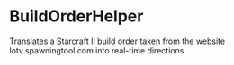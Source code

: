 # BuildOrderHelper
Translates a Starcraft II build order taken from the website lotv.spawningtool.com into real-time directions
